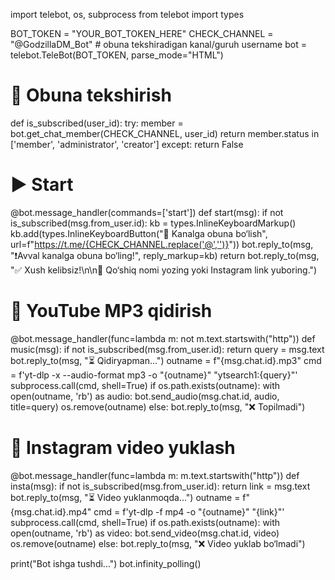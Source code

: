 import telebot, os, subprocess
from telebot import types

BOT_TOKEN = "YOUR_BOT_TOKEN_HERE"
CHECK_CHANNEL = "@GodzillaDM_Bot"   # obuna tekshiradigan kanal/guruh username
bot = telebot.TeleBot(BOT_TOKEN, parse_mode="HTML")

# 🔎 Obuna tekshirish
def is_subscribed(user_id):
    try:
        member = bot.get_chat_member(CHECK_CHANNEL, user_id)
        return member.status in ['member', 'administrator', 'creator']
    except:
        return False

# ▶ Start
@bot.message_handler(commands=['start'])
def start(msg):
    if not is_subscribed(msg.from_user.id):
        kb = types.InlineKeyboardMarkup()
        kb.add(types.InlineKeyboardButton("🔔 Kanalga obuna bo‘lish",
                                          url=f"https://t.me/{CHECK_CHANNEL.replace('@','')}"))
        bot.reply_to(msg, "❗️Avval kanalga obuna bo‘ling!", reply_markup=kb)
        return
    bot.reply_to(msg, "✅ Xush kelibsiz!\n\n🎵 Qo‘shiq nomi yozing yoki Instagram link yuboring.")

# 🎵 YouTube MP3 qidirish
@bot.message_handler(func=lambda m: not m.text.startswith("http"))
def music(msg):
    if not is_subscribed(msg.from_user.id):
        return
    query = msg.text
    bot.reply_to(msg, "⏳ Qidiryapman...")
    outname = f"{msg.chat.id}.mp3"
    cmd = f'yt-dlp -x --audio-format mp3 -o "{outname}" "ytsearch1:{query}"'
    subprocess.call(cmd, shell=True)
    if os.path.exists(outname):
        with open(outname, 'rb') as audio:
            bot.send_audio(msg.chat.id, audio, title=query)
        os.remove(outname)
    else:
        bot.reply_to(msg, "❌ Topilmadi")

# 📸 Instagram video yuklash
@bot.message_handler(func=lambda m: m.text.startswith("http"))
def insta(msg):
    if not is_subscribed(msg.from_user.id):
        return
    link = msg.text
    bot.reply_to(msg, "⏳ Video yuklanmoqda...")
    outname = f"{msg.chat.id}.mp4"
    cmd = f'yt-dlp -f mp4 -o "{outname}" "{link}"'
    subprocess.call(cmd, shell=True)
    if os.path.exists(outname):
        with open(outname, 'rb') as video:
            bot.send_video(msg.chat.id, video)
        os.remove(outname)
    else:
        bot.reply_to(msg, "❌ Video yuklab bo‘lmadi")

print("Bot ishga tushdi...")
bot.infinity_polling()
